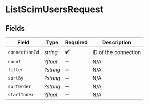 # ListScimUsersRequest


## Fields

| Field                | Type                 | Required             | Description          |
| -------------------- | -------------------- | -------------------- | -------------------- |
| `connectionId`       | *string*             | :heavy_check_mark:   | ID of the connection |
| `count`              | *?float*             | :heavy_minus_sign:   | N/A                  |
| `filter`             | *?string*            | :heavy_minus_sign:   | N/A                  |
| `sortBy`             | *?string*            | :heavy_minus_sign:   | N/A                  |
| `sortOrder`          | *?string*            | :heavy_minus_sign:   | N/A                  |
| `startIndex`         | *?float*             | :heavy_minus_sign:   | N/A                  |